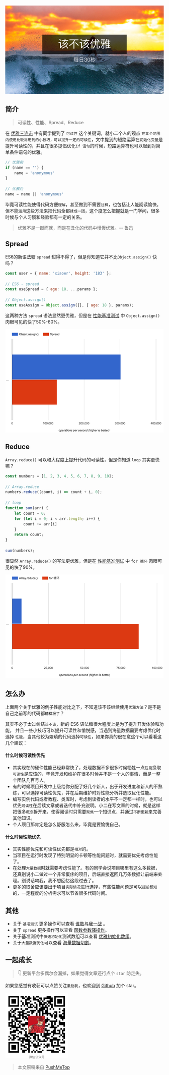 <!-- # 该不该优雅 -->

![封面](https://raw.githubusercontent.com/pushmetop/resource/master/30-seconds-for-everyday/about-readability/poster.png)

## 简介

> 可读性、性能、Spread、Reduce

在 [优雅三连击](https://github.com/pushmetop/30-seconds-for-everyday/blob/master/posts/tips.md) 中有同学提到了 `可读性` 这个关键词，就小二个人的观点 `在某个范围内使用比较常用到的小技巧，可以提升一定的可读性`，文中提到的短路运算在`初始化变量`是提升可读性的，并且在很多提倡优化`if 语句`的时候，短路运算符也可以起到对简单条件语句的优雅。

```javascript
// 优雅前
if (name == '') {
    name = 'anonymous'
}

// 优雅后
name = name || 'anonymous'
```

毕竟可读性能使得代码方便`理解`，甚至做到不需要`注释`，也包括让人能阅读愉快。但不能`滥用`这些方法来把代码全都`揉成一团`，这个度怎么把握就是一门学问，很多时候与个人习惯和经验都有一定的关系。

> 优雅不是一蹴而就，而是在丑化的代码中慢慢优雅。-- 鲁迅

## Spread

ES6的新语法糖 `spread` 甜得不得了，但是你知道它并不比`Object.assign()` 快吗？

```javascript
const user = { name: 'xiaoer', height: '183' }; 

// ES6 - spread
const useSpread = { age: 18, ...params };

// Object.assign()
const useAssign = Object.assign({}, { age: 18 }, params);
```

这两种方法 `spread` 语法显然更优雅，但是在 [性能基准测试](https://jsperf.com/30-seconds-for-everyday-comparing-object-asign-spread) 中 `Object.assign()` 肉眼可见的快了50%-60%。

![基准测试](https://raw.githubusercontent.com/pushmetop/resource/master/30-seconds-for-everyday/about-readability/spread-vs-object-assign.png)

## Reduce

`Array.reduce()` 可以和大程度上提升代码的可读性，但是你知道 `loop` 其实更快嘛？

```javascript
const numbers = [1, 2, 3, 4, 5, 6, 7, 8, 9, 10];

// Array.reduce
numbers.reduce((count, i) => count + i, 0);

// loop
function sum(arr) {
    let count = 0;
    for (let i = 0; i < arr.length; i++) {
        count += arr[i]
    }
    return count;
}

sum(numbers);
```

很显然 `Array.reduce()` 的写法更优雅，但是在 [性能基准测试](https://jsperf.com/30-seconds-for-everyday-for-loop-vs-reduce) 中 `for 循环` 肉眼可见的快了90%。

![基准测试](https://raw.githubusercontent.com/pushmetop/resource/master/30-seconds-for-everyday/about-readability/loop-vs-array-reduce.png)

## 怎么办

上面两个关于优雅的例子性能对比之下，不知道该不该继续使用`优雅方法`？是不是自己之前写的代码都`糟糕极了`？

其实不必于太过纠结`该不该`，新的 ES6 语法糖很大程度上是为了提升开发体验和功能， 并且一些小技巧可以提升可读性和愉悦感，当遇到海量数据需要考虑优化时选择 `性能`，当其他较为繁琐的代码选择`可读性`，如果你真的很在意这个可以看看这几个建议：

#### 什么时候可读性优先

* 其实现在的硬件性能已经非常快了，处理数据不多很多时候牺牲一点`性能`换取`可读性`是应该的，毕竟开发和维护在很多时候并不是一个人的事情，而是一整个团队几百号人。
* 有的时候项目开发中上级给你分配了好几个新人，出于开发进度和新人的不熟练，可以选择可读性优先，并在后期维护时对性能分析并选取优化性能。
* 编写实例代码或者教程、类库时，考虑到读者的水平不一定都一样时，也可以优先`可读性`在后续文章或者迭代中补充说明。小二在写文章的时候，就是这样把很多`概念`拆开来，使得阅读时只需要`聚焦`一个知识点，并通过`不断更新`来完善其他知识。
* 个人项目那肯定是怎么舒服怎么来，毕竟是要愉悦自己。

#### 什么时候性能优先

* 其实性能优先和可读性优先都是`相对`的。
* 当项目在运行时发现了特别明显的卡顿等性能问题时，就需要优先考虑性能了。
* 在处理`大量数据`时就需要考虑性能了。有的同学会说项目哪里有这么多数据，还真别说小二做过一个非常蛋疼的项目，后端直接返回几万条数据让前端来处理。别说话吻我，我不想回忆这段过去了。
* 更多的取舍应该要出于项目`实际情况`进行选择，有些性能问题是可以`提前预知`的，一定程度的分析需求可以节省很多代码时间。

## 其他

* 关于 `基准测试` 更多操作可以查看 [谁敢与我一战](https://github.com/pushmetop/30-seconds-for-everyday/blob/master/posts/benchmark.md) 。
* 关于 `spread` 更多操作可以查看 [函数参数骚操作](https://github.com/pushmetop/30-seconds-for-everyday/blob/master/posts/function-params.md)。
* 关于基准测试中`快速初始化`测试数组可以查看 [优雅初始化数组](https://github.com/pushmetop/30-seconds-for-everyday/blob/master/posts/init-array.md)。
* 关于`大量数据优化`可以查看 [海量数据切割](https://github.com/pushmetop/30-seconds-for-everyday/blob/master/posts/chunk.md)。

## 一起成长

> 👇 更新平台多偶尔会漏掉，如果觉得文章还行点个 `star` 防走失。

如果您感觉有收获可以点赞关注`激励我`，也欢迎到 [Github](https://github.com/pushmetop/30-seconds-for-everyday) 加个 star。

![微信公众号](https://raw.githubusercontent.com/pushmetop/resource/master/donate/pushmetop.png)

> 本文原稿来自 [PushMeTop](https://github.com/pushmetop)